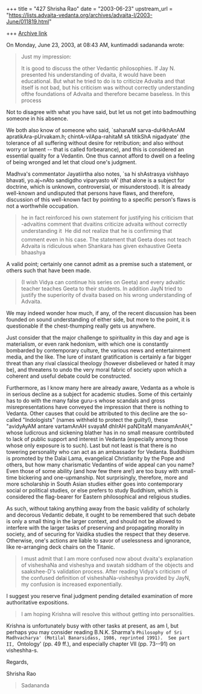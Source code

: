 +++
title = "427 Shrisha Rao"
date = "2003-06-23"
upstream_url = "https://lists.advaita-vedanta.org/archives/advaita-l/2003-June/011819.html"

+++
[Archive link](https://lists.advaita-vedanta.org/archives/advaita-l/2003-June/011819.html)

On Monday, June 23, 2003, at 08:43  AM, kuntimaddi sadananda wrote:

> Just my impression:
>
> It is good to discuss the other Vedantic philosophies.  If Jay N.
> presented his understanding of dvaita, it would have been educational.
> But what he tried to do is to criticize Advaita and that itself is not
> bad, but his criticism was without correctly understanding  ofthe
> foundations of Advaita and therefore became baseless.   In this process

Not to disagree with what you have said, but let us not get into 
badmouthing someone in his absence.

We both also know of someone who said, `sahanaM sarva-duHkhAnAM 
apratikAra-pUrvakam.h; chintA-vilApa-rahitaM sA titikShA nigadyate' 
(the tolerance of all suffering without desire for retribution; and 
also without worry or lament -- that is called forbearance), and this 
is considered an essential quality for a Vedantin.  One thus cannot 
afford to dwell on a feeling of being wronged and let that cloud one's 
judgment.

Madhva's commentator Jayatiirtha also notes, `sa hi shAstrasya vishhayo 
bhavati, yo.aj~nAto sandigdho viparyasto vA' (that alone is a subject 
for doctrine, which is unknown, controversial, or misunderstood).  It 
is already well-known and undisputed that persons have flaws, and 
therefore, discussion of this well-known fact by pointing to a specific 
person's flaws is not a worthwhile occupation.

> he in fact reinforced  his  own  statement  for justifying his 
> criticism
> that -advaitins comment that dvaitins criticize advaita  without
> correctly understanding it  He did not realize that  he is confirming
> that comment even in his case.  The statement that Geeta does not teach
> Advaita is ridiculous when Shankara has given exhaustive Geeta bhaashya

A valid point; certainly one cannot admit as a premise such a 
statement, or others such that have been made.

> (I wish Vidya can continue his series on Geeta) and every advaitic
> teacher teaches Geeta to their students.  In addition JayN tried to
> justify the superiority of dvaita based on his wrong understanding of
> Advaita.

We may indeed wonder how much, if any, of the recent discussion has 
been founded on sound understanding of either side, but more to the 
point, it is questionable if the chest-thumping really gets us anywhere.

Just consider that the major challenge to spirituality in this day and 
age is materialism, or even rank hedonism, with which one is constantly 
bombarded by contemporary culture, the various news and entertainment 
media, and the like.  The lure of instant gratification is certainly a 
far bigger threat than any rival classical theology (however 
disbelieved or hated it may be), and threatens to undo the very moral 
fabric of society upon which a coherent and useful debate could be 
constructed.

Furthermore, as I know many here are already aware, Vedanta as a whole 
is in serious decline as a subject for academic studies.  Some of this 
certainly has to do with the many false guru-s whose scandals and gross 
misrepresentations have conveyed the impression that there is nothing 
to Vedanta.  Other causes that could be attributed to this decline are 
the so-called "Indologists" (names withheld to protect the guilty!), 
these "avidyAyAM antare vartamAnAH svayaM dhIrAH paNDitaM manyamAnAH," 
whose ludicrous and sickening blather has in no small measure 
contributed to lack of public support and interest in Vedanta 
(especially among those whose only exposure is to such).  Last but not 
least is that there is no towering personality who can act as an 
ambassador for Vedanta.  Buddhism is promoted by the Dalai Lama, 
evangelical Christianity by the Pope and others, but how many 
charismatic Vedantins of wide appeal can you name?  Even those of some 
ability (and how few there are!) are too busy with small-time bickering 
and one-upmanship.  Not surprisingly, therefore, more and more 
scholarship in South Asian studies either goes into contemporary social 
or political studies, or else prefers to study Buddhism, which is 
considered the flag-bearer for Eastern philosophical and religious 
studies.

As such, without taking anything away from the basic validity of 
scholarly and decorous Vedantic debate, it ought to be remembered that 
such debate is only a small thing in the larger context, and should not 
be allowed to interfere with the larger tasks of preserving and 
propagating morality in society, and of securing for Vaidika studies 
the respect that they deserve.  Otherwise, one's actions are liable to 
savor of uselessness and ignorance, like re-arranging deck chairs on 
the Titanic.

> I must admit that I am more confused now about dvaita's explanation of
> visheshaNa and visheshya and swatah siddham of the objects and
> saakshee-D's validation process.  After reading Vidya's criticism of 
> the
> confused definition of visheshaNa-visheshya provided by JayN, my
> confusion is increased exponentially.

I suggest you reserve final judgment pending detailed examination of 
more authoritative expositions.

> I am hoping Krishna will resolve this without getting into 
> personalities.

Krishna is unfortunately busy with other tasks at present, as am I, but 
perhaps you may consider reading B.N.K. Sharma's `Philosophy of Sri 
Madhvacharya' (Motilal Banarsidass, 1986, reprinted 1991).  See part 
II, `Ontology' (pp. 49 ff.), and especially chapter VII (pp. 73--91) on 
visheshha-s.

Regards,

Shrisha Rao

> Sadananda

